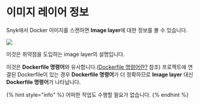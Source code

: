# 이미지 레이어 정보

Snyk에서 Docker 이미지를 스캔하면 **Image layer**에 대한 정보를 볼 수 있습니다.

![](../../../.gitbook/assets/screenshot\_2021-02-12\_at\_15.55.03.png)

이것은 취약점을 도입하는 image layer의 설명입니다.

이것은 **Dockerfile 명령어**와 유사합니다.([Dockerfile 명령어란?](../scan-your-dockerfile/what-is-a-dockerfile-instruction.md) 참조) 프로젝트에 연결된 Dockerfile이 있는 경우 **Dockerfile 명령어**가 더 정확하므로 **Image layer** 대신 **Dockerfile 명령어**가 나타납니다.

{% hint style="info" %}
어떠한 작업도 수행할 필요가 없습니다.
{% endhint %}
